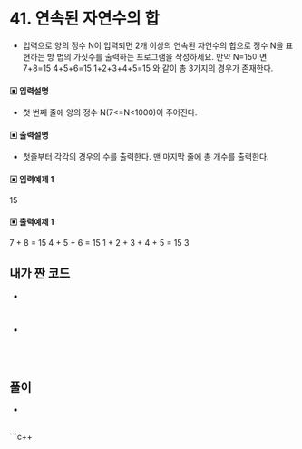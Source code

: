 # 41. 연속된 자연수의 합

* 입력으로 양의 정수 N이 입력되면 2개 이상의 연속된 자연수의 합으로 정수 N을 표현하는 방
법의 가짓수를 출력하는 프로그램을 작성하세요.
만약 N=15이면 
7+8=15
4+5+6=15
1+2+3+4+5=15
와 같이 총 3가지의 경우가 존재한다.



#### ▣ 입력설명

* 첫 번째 줄에 양의 정수 N(7<=N<1000)이 주어진다.






#### ▣ 출력설명

* 첫줄부터 각각의 경우의 수를 출력한다.
맨 마지막 줄에 총 개수를 출력한다.







#### ▣ 입력예제 1
15








#### ▣ 출력예제 1
7 + 8 = 15
4 + 5 + 6 = 15
1 + 2 + 3 + 4 + 5 = 15
3



## 내가 짠 코드
* 
```c++



```
* 
<br><br> 

## 풀이
* 
<br/>
```c++

```
